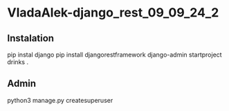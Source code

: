# VladaAlek-django_rest_09_09_24_2

## Instalation
pip instal django
pip install djangorestframework
django-admin startproject drinks .

## Admin
python3 manage.py createsuperuser
